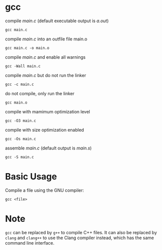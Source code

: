 # gcc

compile *main.c* (default executable output is *a.out*)

    gcc main.c


compile *main.c* into an outfile file main.o

    gcc main.c -o main.o


compile *main.c* and enable all warnings

    gcc -Wall main.c


compile *main.c* but do not run the linker

    gcc -c main.c


do not compile, only run the linker

    gcc main.o


compile with mamimum optimization level

    gcc -O3 main.c


compile with size optimization enabled

    gcc -Os main.c


assemble *main.c* (default output is *main.s*)

    gcc -S main.c



# Basic Usage

Compile a file using the GNU compiler:

    gcc <file>



# Note

`gcc` can be replaced by `g++` to compile C++ files.
It can also be replaced by `clang` and `clang++` to use the Clang compiler
instead, which has the same command line interface.


